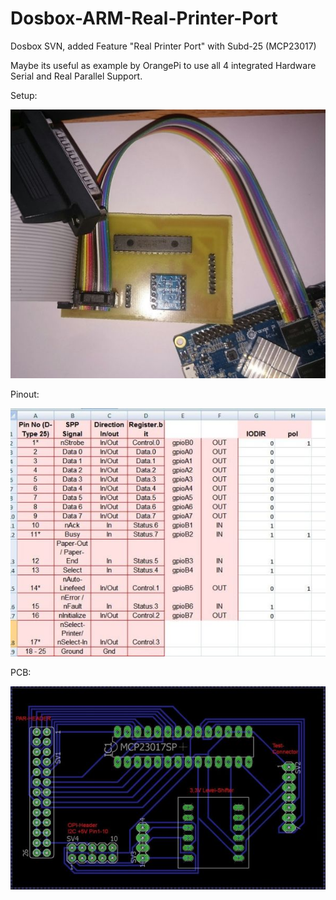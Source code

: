 # Dosbox-ARM-Real-Printer-Port
Dosbox SVN, added Feature "Real Printer Port" with Subd-25 (MCP23017)

Maybe its useful as example by OrangePi to use all 4 integrated Hardware Serial and Real Parallel Support. 


Setup:


![alt text](https://github.com/schuppeste/Dosbox-ARM-Real-Printer-Port/blob/master/parport.JPG)


Pinout:


![alt text](https://github.com/schuppeste/Dosbox-ARM-Real-Printer-Port/blob/master/list.jpg)


PCB:


![alt text](https://github.com/schuppeste/Dosbox-ARM-Real-Printer-Port/blob/master/pcb.jpg)
